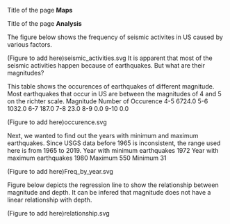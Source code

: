 
Title of the page **Maps** 

Title of the page **Analysis** 

The figure below shows the frequency of seismic activites in US caused by various factors. 

(Figure to add here)seismic_activities.svg
It is apparent that most of the seismic activities happen because of earthquakes. But what are their magnitudes?

This table shows the occurences of earthquakes of different magnitude. Most earthquakes that occur in US are between the magnitudes of 4 and 5 on the richter scale.
Magnitude   Number of Occurence
4-5         6724.0
5-6         1032.0
6-7         187.0
7-8         23.0
8-9         0.0
9-10        0.0

(Figure to add here)occurence.svg

Next, we wanted to find out the years with minimum and maximum earthquakes. Since USGS data before 1965 is inconsistent, the range used here is from 1965 to 2019.
Year with minimum earthquakes 1972
Year with maximum earthquakes 1980
Maximum 550
Minimum 31

(Figure to add here)Freq_by_year.svg

Figure below depicts the regression line to show the relationship between magnitude and depth. It can be infered that magnitude does not have a linear relationship with depth.

(Figure to add here)relationship.svg